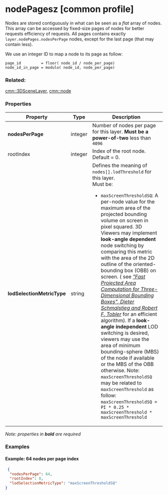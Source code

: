 # nodePagesz [common profile]



Nodes are stored contiguously in what can be seen as a _flat_ array of nodes. This array can be accessed by fixed-size pages of nodes for better requests efficiency of requests.
All pages contains exactly `layer.nodePages.nodesPerPage` nodes, except for the last page (that may contain less).

We use an integer ID to map a node to its page as follow:
 ```
page_id         = floor( node_id / node_per_page)
node_id_in_page = modulo( node_id, node_per_page)
 ```



### Related:

[cmn::3DSceneLayer](3DSceneLayer.cmn.md), [cmn::node](node.cmn.md)
### Properties

| Property | Type | Description |
| --- | --- | --- |
| **nodesPerPage** | integer | Number of nodes per page for this layer. **Must be a power-of-two** less than `4096` |
| rootIndex | integer | Index of the root node.  Default = 0. |
| **lodSelectionMetricType** | string | Defines the meaning of `nodes[].lodThreshold` for this layer.<div>Must be:<ul><li>`maxScreenThresholdSQ`: A per-node value for the maximum area of the projected bounding volume on screen in pixel squared. 3D Viewers may implement **look-angle dependent** node switching by comparing this metric with the area of the 2D outline of the oriented-bounding box (OBB) on screen. ( see [_"Fast Projected Area Computation for Three-Dimensional Bounding Boxes", Dieter Schmalstieg and Robert F. Tobler_](https://pdfs.semanticscholar.org/1f59/8266e387cf367702d16acf5a4e02cc72cb99.pdf) for an efficient algorithm). If a **look-angle independent** LOD switching is desired, viewers may use the area of minimum bounding-sphere (MBS) of the node if available or the MBS of the OBB otherwise. Note:  `maxScreenThresholdSQ` may be related to `maxScreenThreshold` as follow:  `maxScreenThresholdSQ = PI * 0.25 * maxScreenThreshold * maxScreenThreshold`</li></ul></div> |

*Note: properties in **bold** are required*

### Examples 

#### Example: 64 nodes per page index 

```json
 {
  "nodesPerPage": 64,
  "rootIndex": 0,
  "lodSelectionMetricType": "maxScreenThresholdSQ"
} 
```

